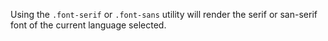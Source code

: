 Using the `.font-serif` or `.font-sans` utility will render the serif or san-serif font of the current language selected.